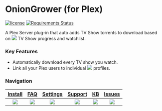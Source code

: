 # OnionGrower (for Plex)
[![license](https://img.shields.io/github/license/mashape/apistatus.svg?style=flat-square)]() [![Requirements Status](https://requires.io/github/MrPlow254/OnionGrower/requirements.svg?branch=master)](https://requires.io/github/MrPlow254/OnionGrower/requirements/?branch=master)

A Plex Server plug-in that auto adds TV Show torrents to download based on [![](Trakt.tv)][trakt.tv] TV Show progress and watchlist.

### Key Features
 - Automatically download every TV show you watch.
 - Link all your Plex users to individual [![](Trakt.tv)][trakt.tv] profiles.

### Navigation

| [Install][install] | [FAQ][faq] | [Settings][settings] | [Support][support] | [KB][knowledge-base] | [Issues][issues] |
|:------------------:|:----------:|:--------------------:|:------------------:|:-------------------:|:----------------:|
| [![](https://raw.githubusercontent.com/wiki/fuzeman/Plex-Trakt-Scrobbler/_assets/file_download.png)][install] | [![](https://raw.githubusercontent.com/wiki/fuzeman/Plex-Trakt-Scrobbler/_assets/question_answer.png)][faq] | [![](https://raw.githubusercontent.com/wiki/fuzeman/Plex-Trakt-Scrobbler/_assets/settings.png)][settings] | [![](https://raw.githubusercontent.com/wiki/fuzeman/Plex-Trakt-Scrobbler/_assets/help.png)][support] | [![](https://raw.githubusercontent.com/wiki/fuzeman/Plex-Trakt-Scrobbler/_assets/bug_report.png)][knowledge-base] | [![](https://raw.githubusercontent.com/wiki/fuzeman/Plex-Trakt-Scrobbler/_assets/message.png)][issues] |

[install]: https://github.com/MrPlow254/OnionGrower/wiki/Installation
[faq]: https://github.com/MrPlow254/OnionGrower/wiki/Frequently-asked-questions
[settings]: https://github.com/MrPlow254/OnionGrower/wiki/Configuration
[support]: https://github.com/MrPlow254/OnionGrower/wiki/Support
[knowledge-base]: https://github.com/MrPlow254/OnionGrower/wiki/KB
[issues]: https://github.com/MrPlow254/OnionGrower/issues

[license]: https://github.com/MrPlow254/OnionGrower/blob/master/OnionGrower.bundle/LICENSE

[requires.io]: https://requires.io/github/MrPlow254/OnionGrower/requirements
[trakt.tv]: https://trakt.tv

